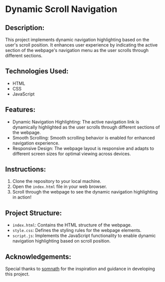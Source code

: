 # Dynamic Scroll Navigation

## Description:
This project implements dynamic navigation highlighting based on the user's scroll position. It enhances user experience by indicating the active section of the webpage's navigation menu as the user scrolls through different sections.

## Technologies Used:
- HTML
- CSS
- JavaScript

## Features:
- Dynamic Navigation Highlighting: The active navigation link is dynamically highlighted as the user scrolls through different sections of the webpage.
- Smooth Scrolling: Smooth scrolling behavior is enabled for enhanced navigation experience.
- Responsive Design: The webpage layout is responsive and adapts to different screen sizes for optimal viewing across devices.

## Instructions:
1. Clone the repository to your local machine.
2. Open the `index.html` file in your web browser.
3. Scroll through the webpage to see the dynamic navigation highlighting in action!

## Project Structure:
- `index.html`: Contains the HTML structure of the webpage.
- `style.css`: Defines the styling rules for the webpage elements.
- `script.js`: Implements the JavaScript functionality to enable dynamic navigation highlighting based on scroll position.

## Acknowledgements:
Special thanks to [somnath](https://github.com/som8761) for the inspiration and guidance in developing this project.

